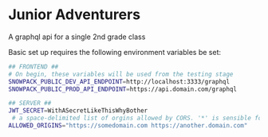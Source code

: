 # Junior Adventurers

A graphql api for a single 2nd grade class

Basic set up requires the following environment variables be set:

```sh
## FRONTEND ##
# On begin, these variables will be used from the testing stage
SNOWPACK_PUBLIC_DEV_API_ENDPOINT=http://localhost:3333/graphql
SNOWPACK_PUBLIC_PROD_API_ENDPOINT=https://api.domain.com/graphql

## SERVER ##
JWT_SECRET=WithASecretLikeThisWhyBother
 # a space-delimited list of orgins allowed by CORS. '*' is sensible for dev
ALLOWED_ORIGINS="https://somedomain.com https://another.domain.com"
```

